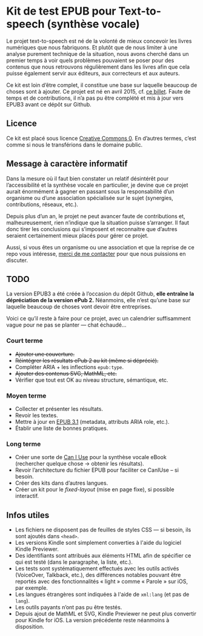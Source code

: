 # Kit de test EPUB pour Text-to-speech (synthèse vocale)

Le projet text-to-speech est né de la volonté de mieux concevoir les livres numériques que nous fabriquons. Et plutôt que de nous limiter à une analyse purement technique de la situation, nous avons cherché dans un premier temps à voir quels problèmes pouvaient se poser pour des contenus que nous retrouvons régulièrement dans les livres afin que cela puisse également servir aux éditeurs, aux correcteurs et aux auteurs.

Ce kit est loin d’être complet, il constitue une base sur laquelle beaucoup de choses sont à ajouter. Ce projet est né en avril 2015, cf. [ce billet](http://jiminy.chapalpanoz.com/text-to-speech-ebook/). Faute de temps et de contributions, il n’a pas pu être complété et mis à jour vers EPUB3 avant ce dépôt sur Github.

## Licence

Ce kit est placé sous licence [Creative Commons 0](https://creativecommons.org/publicdomain/zero/1.0/deed.fr). En d’autres termes, c’est comme si nous le transférions dans le domaine public.

## Message à caractère informatif

Dans la mesure où il faut bien constater un relatif désintérêt pour l’accessibilité et la synthèse vocale en particulier, je devine que ce projet aurait énormément à gagner en passant sous la responsabilité d’un organisme ou d’une association spécialisée sur le sujet (synergies, contributions, réseaux, etc.).

Depuis plus d’un an, le projet ne peut avancer faute de contributions et, malheureusement, rien n’indique que la situation puisse s’arranger. Il faut donc tirer les conclusions qui s’imposent et reconnaitre que d’autres seraient certainement mieux placés pour gérer ce projet.

Aussi, si vous êtes un organisme ou une association et que la reprise de ce repo vous intéresse, [merci de me contacter](http://jiminy.chapalpanoz.com/contacter-2/) pour que nous puissions en discuter.

## TODO

La version EPUB3 a été créée à l’occasion du dépôt Github, **elle entraîne la dépréciation de la version ePub 2.** Néanmoins, elle n’est qu’une base sur laquelle beaucoup de choses vont devoir être entreprises.

Voici ce qu’il reste à faire pour ce projet, avec un calendrier suffisamment vague pour ne pas se planter — chat échaudé…

### Court terme

- ~~Ajouter une couverture.~~
- ~~Réintégrer les résultats ePub 2 au kit (même si déprécié).~~
- Compléter ARIA + les inflections `epub:type`.
- ~~Ajouter des contenus SVG, MathML, etc.~~
- Vérifier que tout est OK au niveau structure, sémantique, etc.

### Moyen terme

- Collecter et présenter les résultats.
- Revoir les textes.
- Mettre à jour en [EPUB 3.1](http://www.idpf.org/epub/31/spec/epub-changes.html) (metadata, attributs ARIA role, etc.).
- Établir une liste de bonnes pratiques.

### Long terme

- Créer une sorte de [Can I Use](http://caniuse.com) pour la synthèse vocale eBook (rechercher quelque chose → obtenir les résultats).
- Revoir l’architecture du fichier EPUB pour faciliter ce CanIUse – si besoin.
- Créer des kits dans d’autres langues.
- Créer un kit pour le *fixed-layout* (mise en page fixe), si possible interactif.

## Infos utiles

- Les fichiers ne disposent pas de feuilles de styles CSS — si besoin, ils sont ajoutés dans `<head>`.
- Les versions Kindle sont simplement converties à l'aide du logiciel Kindle Previewer.
- Des identifiants sont attribués aux éléments HTML afin de spécifier ce qui est testé (dans le paragraphe, la liste, etc.).
- Les tests sont systématiquement effectués avec les outils activés (VoiceOver, Talkback, etc.), des différences notables pouvant être reportés avec des fonctionnalités « light » comme « Parole » sur iOS, par exemple.
- Les langues étrangères sont indiquées à l'aide de `xml:lang` (et pas de `lang`).
- Les outils payants n’ont pas pu être testés.
- Depuis ajout de MathML et SVG, Kindle Previewer ne peut plus convertir pour Kindle for iOS. La version précédente reste néanmoins à disposition.
